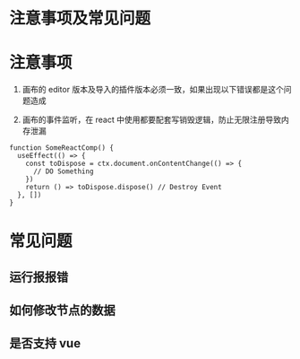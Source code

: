 # 注意事项及常见问题

# 注意事项

1. 画布的 editor 版本及导入的插件版本必须一致，如果出现以下错误都是这个问题造成

2. 画布的事件监听，在 react 中使用都要配套写销毁逻辑，防止无限注册导致内存泄漏

```tsx pure
function SomeReactComp() {
  useEffect(() => {
    const toDispose = ctx.document.onContentChange(() => {
      // DO Something
    })
    return () => toDispose.dispose() // Destroy Event
  }, [])
}
```

# 常见问题

## 运行报报错

## 如何修改节点的数据

## 是否支持 vue

##
